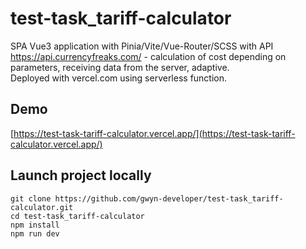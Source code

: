 # test-task_tariff-calculator

SPA Vue3 application with Pinia/Vite/Vue-Router/SCSS with API https://api.currencyfreaks.com/ - calculation of cost depending on parameters, receiving data from the server, adaptive.<br/>
Deployed with vercel.com using serverless function.

## Demo
[https://test-task-tariff-calculator.vercel.app/](https://test-task-tariff-calculator.vercel.app/)

## Launch project locally
```
git clone https://github.com/gwyn-developer/test-task_tariff-calculator.git
cd test-task_tariff-calculator
npm install
npm run dev
```